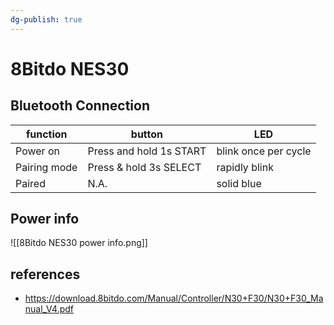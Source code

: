 ```yaml
---
dg-publish: true
---
```

# 8Bitdo NES30

## Bluetooth Connection

| function     | button                  | LED                  |
| ------------ | ----------------------- | -------------------- |
| Power on     | Press and hold 1s START | blink once per cycle |
| Pairing mode | Press & hold 3s SELECT  | rapidly blink        |
| Paired       | N.A.                    | solid blue           |

## Power info

![[8Bitdo NES30 power info.png]]

## references

- <https://download.8bitdo.com/Manual/Controller/N30+F30/N30+F30_Manual_V4.pdf>
